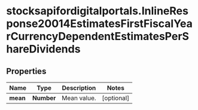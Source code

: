 # stocksapifordigitalportals.InlineResponse20014EstimatesFirstFiscalYearCurrencyDependentEstimatesPerShareDividends

## Properties

Name | Type | Description | Notes
------------ | ------------- | ------------- | -------------
**mean** | **Number** | Mean value. | [optional] 


